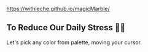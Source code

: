 https://withleche.github.io/magicMarble/
## To Reduce Our Daily Stress 💆🏻
Let's pick any color from palette, moving your cursor.
